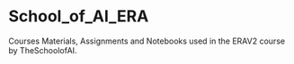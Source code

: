 # School_of_AI_ERA
Courses Materials, Assignments and Notebooks used in the ERAV2 course by TheSchoolofAI.

